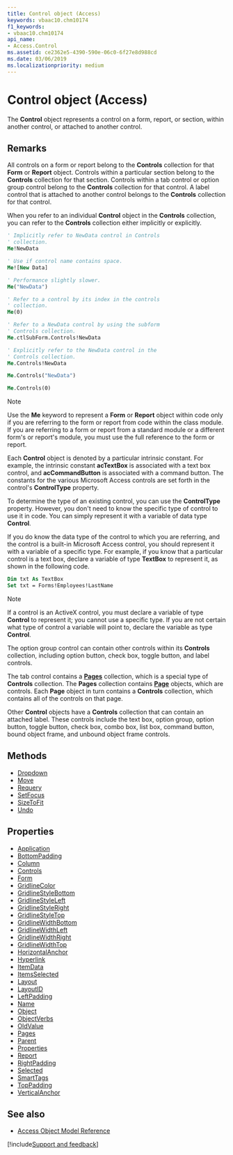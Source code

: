 ```yaml
---
title: Control object (Access)
keywords: vbaac10.chm10174
f1_keywords:
- vbaac10.chm10174
api_name:
- Access.Control
ms.assetid: ce2362e5-4390-590e-06c0-6f27e8d988cd
ms.date: 03/06/2019
ms.localizationpriority: medium
---
```



# Control object (Access)

The **Control** object represents a control on a form, report, or section, within another control, or attached to another control.


## Remarks

All controls on a form or report belong to the **Controls** collection for that **Form** or **Report** object. Controls within a particular section belong to the **Controls** collection for that section. Controls within a tab control or option group control belong to the **Controls** collection for that control. A label control that is attached to another control belongs to the **Controls** collection for that control.

When you refer to an individual **Control** object in the **Controls** collection, you can refer to the **Controls** collection either implicitly or explicitly.

```vb
' Implicitly refer to NewData control in Controls 
' collection. 
Me!NewData
```


```vb
' Use if control name contains space. 
Me![New Data]
```


```vb
' Performance slightly slower. 
Me("NewData")
```


```vb
' Refer to a control by its index in the controls 
' collection. 
Me(0)
```


```vb
' Refer to a NewData control by using the subform 
' Controls collection. 
Me.ctlSubForm.Controls!NewData
```


```vb
' Explicitly refer to the NewData control in the 
' Controls collection. 
Me.Controls!NewData
```


```vb
Me.Controls("NewData")
```


```vb
Me.Controls(0)
```

> [!NOTE] 
> Use the **Me** keyword to represent a **Form** or **Report** object within code only if you are referring to the form or report from code within the class module. If you are referring to a form or report from a standard module or a different form's or report's module, you must use the full reference to the form or report.

Each **Control** object is denoted by a particular intrinsic constant. For example, the intrinsic constant **acTextBox** is associated with a text box control, and **acCommandButton** is associated with a command button. The constants for the various Microsoft Access controls are set forth in the control's **ControlType** property.

To determine the type of an existing control, you can use the **ControlType** property. However, you don't need to know the specific type of control to use it in code. You can simply represent it with a variable of data type **Control**.

If you do know the data type of the control to which you are referring, and the control is a built-in Microsoft Access control, you should represent it with a variable of a specific type. For example, if you know that a particular control is a text box, declare a variable of type **TextBox** to represent it, as shown in the following code.

```vb
Dim txt As TextBox 
Set txt = Forms!Employees!LastName 

```

> [!NOTE] 
> If a control is an ActiveX control, you must declare a variable of type **Control** to represent it; you cannot use a specific type. If you are not certain what type of control a variable will point to, declare the variable as type **Control**.

The option group control can contain other controls within its **Controls** collection, including option button, check box, toggle button, and label controls.

The tab control contains a **[Pages](Access.Pages.md)** collection, which is a special type of **Controls** collection. The **Pages** collection contains **[Page](Access.Page.md)** objects, which are controls. Each **Page** object in turn contains a **Controls** collection, which contains all of the controls on that page.

Other **Control** objects have a **Controls** collection that can contain an attached label. These controls include the text box, option group, option button, toggle button, check box, combo box, list box, command button, bound object frame, and unbound object frame controls.


## Methods

- [Dropdown](Access.Control.Dropdown.md)
- [Move](Access.Control.Move.md)
- [Requery](Access.Control.Requery.md)
- [SetFocus](Access.Control.SetFocus.md)
- [SizeToFit](Access.Control.SizeToFit.md)
- [Undo](Access.Control.Undo.md)

## Properties

- [Application](Access.Control.Application.md)
- [BottomPadding](Access.Control.BottomPadding.md)
- [Column](Access.Control.Column.md)
- [Controls](Access.Control.Controls.md)
- [Form](Access.Control.Form.md)
- [GridlineColor](Access.Control.GridlineColor.md)
- [GridlineStyleBottom](Access.Control.GridlineStyleBottom.md)
- [GridlineStyleLeft](Access.Control.GridlineStyleLeft.md)
- [GridlineStyleRight](Access.Control.GridlineStyleRight.md)
- [GridlineStyleTop](Access.Control.GridlineStyleTop.md)
- [GridlineWidthBottom](Access.Control.GridlineWidthBottom.md)
- [GridlineWidthLeft](Access.Control.GridlineWidthLeft.md)
- [GridlineWidthRight](Access.Control.GridlineWidthRight.md)
- [GridlineWidthTop](Access.Control.GridlineWidthTop.md)
- [HorizontalAnchor](Access.Control.HorizontalAnchor.md)
- [Hyperlink](Access.Control.Hyperlink.md)
- [ItemData](Access.Control.ItemData.md)
- [ItemsSelected](Access.Control.ItemsSelected.md)
- [Layout](Access.Control.Layout.md)
- [LayoutID](Access.Control.LayoutID.md)
- [LeftPadding](Access.Control.LeftPadding.md)
- [Name](Access.Control.Name.md)
- [Object](Access.Control.Object.md)
- [ObjectVerbs](Access.Control.ObjectVerbs.md)
- [OldValue](Access.Control.OldValue.md)
- [Pages](Access.Control.Pages.md)
- [Parent](Access.Control.Parent.md)
- [Properties](Access.Control.Properties.md)
- [Report](Access.Control.Report.md)
- [RightPadding](Access.Control.RightPadding.md)
- [Selected](Access.Control.Selected.md)
- [SmartTags](Access.Control.SmartTags.md)
- [TopPadding](Access.Control.TopPadding.md)
- [VerticalAnchor](Access.Control.VerticalAnchor.md)

## See also

- [Access Object Model Reference](overview/Access/object-model.md)


[!include[Support and feedback](~/includes/feedback-boilerplate.md)]
